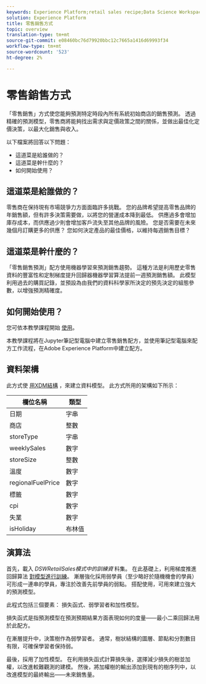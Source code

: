 ```yaml
---
keywords: Experience Platform;retail sales recipe;Data Science Workspace;popular topics
solution: Experience Platform
title: 零售銷售方式
topic: overview
translation-type: tm+mt
source-git-commit: e08460bc76d79920bbc12c7665a1416d69993f34
workflow-type: tm+mt
source-wordcount: '523'
ht-degree: 2%

---
```



# 零售銷售方式

「零售銷售」方式使您能夠預測特定時段內所有系統初始商店的銷售預測。 透過精確的預測模型，零售商將能夠找出需求與定價政策之間的關係，並做出最佳化定價決策，以最大化銷售與收入。

以下檔案將回答以下問題：
* 這道菜是給誰做的？
* 這道菜是幹什麼的？
* 如何開始使用？

## 這道菜是給誰做的？

零售商在保持現有市場競爭力方面面臨許多挑戰。 您的品牌希望提高零售品牌的年銷售額，但有許多決策需要做，以將您的營運成本降到最低。 供應過多會增加庫存成本，而供應過少則會增加客戶流失至其他品牌的風險。 您是否需要在未來幾個月訂購更多的供應？ 您如何決定產品的最佳價格，以維持每週銷售目標？

## 這道菜是幹什麼的？

「零售銷售預測」配方使用機器學習來預測銷售趨勢。 這種方法是利用歷史零售資料的豐富性和定制梯度提升回歸器機器學習算法提前一週預測銷售額。 此模型利用過去的購買記錄，並預設為由我們的資料科學家所決定的預先決定的組態參數，以增強預測精確度。

## 如何開始使用？

您可依本教學課程開始 [使用](../jupyterlab/create-a-recipe.md)。

本教學課程將在Jupyter筆記型電腦中建立零售銷售配方，並使用筆記型電腦來配方工作流程，在Adobe Experience Platform中建立配方。

## 資料架構

此方式使 [用XDM結構](../../xdm/schema/field-dictionary.md) ，來建立資料模型。 此方式所用的架構如下所示：

| 欄位名稱 | 類型 |
--- | ---
| 日期 | 字串 |
| 商店 | 整數 |
| storeType | 字串 |
| weeklySales | 數字 |
| storeSize | 整數 |
| 溫度 | 數字 |
| regionalFuelPrice | 數字 |
| 標籤 | 數字 |
| cpi | 數字 |
| 失業 | 數字 |
| isHoliday | 布林值 |


## 演算法

首先，載入 *DSWRetailSales模式中的訓練資* 料集。 在此基礎上，利用梯度推進回歸算法 [對模型進行訓練](https://scikit-learn.org/stable/modules/generated/sklearn.ensemble.GradientBoostingRegressor.html)。 漸層強化採用弱學員（至少略好於隨機機會的學員）可形成一連串的學員，專注於改善先前學員的弱點。 搭配使用，可用來建立強大的預測模型。

此程式包括三個要素： 損失函式、弱學習者和加性模型。

損失函式是指預測模型在預測預期結果方面表現如何的度量——最小二乘回歸法用於此配方。

在漸層提升中，決策樹作為弱學習者。 通常，樹狀結構的圖層、節點和分割數目有限，可確保學習者保持弱。

最後，採用了加性模型。 在利用損失函式計算損失後，選擇減少損失的樹並加權，以改進較難觀測的建模。 然後，將加權樹的輸出添加到現有的樹序列中，以改進模型的最終輸出——未來銷售量。